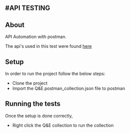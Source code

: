 #API TESTING 
---
## About
API Automation with postman.

The api's used in this test were found [here](https://fakestoreapi.com/docs)


## Setup
In order to run the project follow the below steps:

- Clone the project 
- Import the Q&E.postman_collection.json file to postman


## Running the tests
Once the setup is done correctly,

- Right click the Q&E collection to run the collection